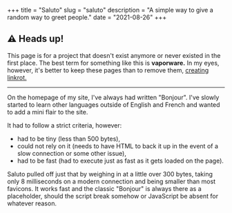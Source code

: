 +++
title = "Saluto"
slug = "saluto"
description = "A simple way to give a random way to greet people."
date = "2021-08-26"
+++

## ⚠️ Heads up!
This page is for a project that doesn't exist anymore or never existed in the first place. The best term for something like this is **vaporware.** In my eyes, however, it's better to keep these pages than to remove them, [creating linkrot.](/blog/linkrot)

---

On the homepage of my site, I've always had written "Bonjour". I've slowly started to learn other languages outside of English and French and wanted to add a mini flair to the site.

It had to follow a strict criteria, however:
- had to be tiny (less than 500 bytes),
- could not rely on it (needs to have HTML to back it up in the event of a slow connection or some other issue),
- had to be fast (had to execute just as fast as it gets loaded on the page).

Saluto pulled off just that by weighing in at a little over 300 bytes, taking only 8 milliseconds on a modern connection and being smaller than most favicons. It works fast and the classic "Bonjour" is always there as a placeholder, should the script break somehow or JavaScript be absent for whatever reason.
